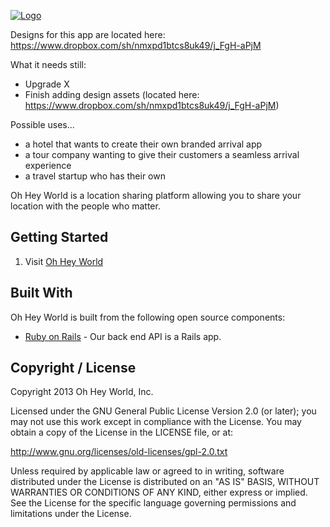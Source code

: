 <a href="http://www.ohheyworld.com/">![Logo](http://blog.ohheyworld.com/wp-content/uploads/2013/04/logo_transparent_no_shad.png)</a>

Designs for this app are located here: https://www.dropbox.com/sh/nmxpd1btcs8uk49/j_FgH-aPjM

What it needs still:
- Upgrade X
- Finish adding design assets (located here: https://www.dropbox.com/sh/nmxpd1btcs8uk49/j_FgH-aPjM)

Possible uses...
- a hotel that wants to create their own branded arrival app
- a tour company wanting to give their customers a seamless arrival experience
- a travel startup who has their own

Oh Hey World is a location sharing platform allowing you to share your location with the people who matter.

## Getting Started

1. Visit <a href="http://www.ohheyworld.com">Oh Hey World</a>

## Built With

Oh Hey World is built from the following open source components:

- [Ruby on Rails](https://github.com/rails/rails) - Our back end API is a Rails app.

## Copyright / License

Copyright 2013 Oh Hey World, Inc.

Licensed under the GNU General Public License Version 2.0 (or later);
you may not use this work except in compliance with the License.
You may obtain a copy of the License in the LICENSE file, or at:

   http://www.gnu.org/licenses/old-licenses/gpl-2.0.txt

Unless required by applicable law or agreed to in writing, software
distributed under the License is distributed on an "AS IS" BASIS,
WITHOUT WARRANTIES OR CONDITIONS OF ANY KIND, either express or implied.
See the License for the specific language governing permissions and
limitations under the License.


